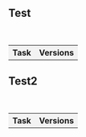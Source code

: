 ## Test
  
  <table>    
        <tr>     
           <th style="text-align:center;background-color:#F3F3F3">Task</th>
            <th style="text-align:center;background-color:#F3F3F3">Versions</th>  
        </tr> 
  </table> 
  
## Test2

   <table>
        <tr>
          <th style="text-align:center;background-color:#F3F3F3">Task</th>
          <th style="text-align:center;background-color:#F3F3F3">Versions</th>
          </tr>
    </table>
          
    
